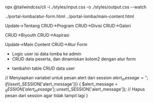 npx @tailwindcss/cli -i ./styles/input.css -o ./styles/output.css --watch

../portal-lomba/atur-form.html 
../portal-lomba/main-content.html

<!-- List CRUD - Done -->
Update->Tentang
CRUD->Program
CRUD->Divisi
CRUD->Galeri

CRUD->Biyouth
CRUD->Aspirasi

Update->Main Content
CRUD->Atur Form

<!-- Kendala/Blom -->
- Logic user isi data lomba ke admin
- CRUD data peserta, dan dinamiskan kolom2 dengan atur form

<!-- Catetan dari PM Bawel -->
- tambahin table CRUD data user

// Menyiapkan variabel untuk pesan alert dari session
$alert_message = '';
if (isset($_SESSION['alert_message'])) {
    $alert_message = $_SESSION['alert_message'];
    unset($_SESSION['alert_message']); // Hapus pesan dari session agar tidak tampil lagi
}